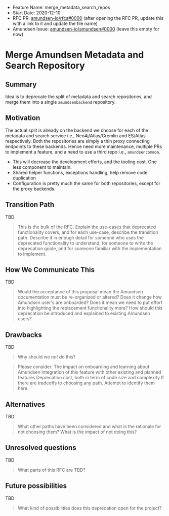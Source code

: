 - Feature Name: merge_metadata_search_repos
- Start Date: 2020-12-10
- RFC PR: [amundsen-io/rfcs#0000](https://github.com/amundsen-io/rfcs/pull/0000) (after opening the RFC PR, update this with a link to it and update the file name)
- Amundsen Issue: [amundsen-io/amundsen#0000](https://github.com/amundsen-io/amundsen/issues/0000) (leave this empty for now)

# Merge Amundsen Metadata and Search Repository

## Summary

Idea is to deprecate the split of metadata and search repositories, and merge them into a single `amundsenbackend` repository.

## Motivation

The actual split is already on the backend we choose for each of the metadata and search service i.e., Neo4j/Atlas/Gremlin and ES/Atlas respectively. 
Both the repositories are simply a thin proxy connecting endpoints to these backends. Hence need more maintenance, multiple PRs to implement a feature, and a need to use a third repo i.e., `amundsencommon`.  

- This will decrease the development efforts, and the tooling cost. One less component to maintain. 
- Shared helper functions, exceptions handling, help remove code duplication
- Configuration is pretty much the same for both repositories, except for the proxy backends. 

## Transition Path
TBD

> This is the bulk of the RFC. Explain the use-cases that deprecated functionality covers, and for each use-case, describe the transition path.
> Describe it in enough detail for someone who uses the deprecated functionality to understand, for someone to write the deprecation guide, and for someone familiar with the implementation to implement.

## How We Communicate This
TBD
> Would the acceptance of this proposal mean the Amundsen documentation must be re-organized or altered?
> Does it change how Amundsen user's are onboarded? Does it mean we need to put effort into highlighting the replacement functionality more?
> How should this deprecation be introduced and explained to existing Amundsen users?

## Drawbacks
TBD
> Why should we _not_ do this?

> Please consider:
> The impact on onboarding and learning about Amundsen
> Integration of this feature with other existing and planned features
> Deprecation cost, both in term of code size and complexity
> If there are tradeoffs to choosing any path. Attempt to identify them here.

## Alternatives
TBD
> What other paths have been considered and what is the rationale for not choosing them?
> What is the impact of not doing this?

## Unresolved questions
TBD
> What parts of this RFC are TBD?

## Future possibilities
TBD
> What kind of possibilities does this deprecation open for the project?
